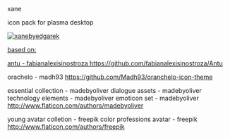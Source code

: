 xane

icon pack for plasma desktop

<a href='http://postimage.org/' target='_blank'><img src='http://s33.postimg.org/keqcvvyen/xanebyedgarek.png' border='0' alt="xanebyedgarek" /></a><br /><a target='_blank' href='http://postimage.org/index.php?lang=spanish'>

based on:

antu - fabianalexisinostroza
https://github.com/fabianalexisinostroza/Antu

orachelo - madh93
https://github.com/Madh93/oranchelo-icon-theme

essential collection - madebyoliver
dialogue assets - madebyoliver
technology elements - madebyoliver
emoticon set - madebyoliver
http://www.flaticon.com/authors/madebyoliver

young avatar colletion - freepik
color professions avatar - freepik
http://www.flaticon.com/authors/freepik
